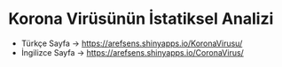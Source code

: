 # Korona Virüsünün İstatiksel Analizi 
* Türkçe Sayfa -> https://arefsens.shinyapps.io/KoronaVirusu/
* İngilizce Sayfa -> https://arefsens.shinyapps.io/CoronaVirus/
